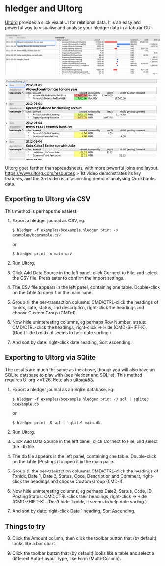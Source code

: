 # hledger and Ultorg

[Ultorg](https://www.ultorg.com/) provides a slick visual UI for relational data.
It is an easy and powerful way to visualise and analyse your hledger data in a tabular GUI.

<a href="images/ultorg-1.png" class="highslide" onclick="return hs.expand(this)"><img src="images/ultorg-1.png" title="ultorg example 1" /></a>

<a href="images/ultorg-2.png" class="highslide" onclick="return hs.expand(this)"><img src="images/ultorg-2.png" title="ultorg example 2" /></a>

Ultorg goes farther than spreadsheets, with more powerful joins and layout.
<https://www.ultorg.com/resources> > 1st video demonstrates its key features,
and the 3rd video is a fascinating demo of analysing Quickbooks data.

## Exporting to Ultorg via CSV

This method is perhaps the easiest.

1. Export a hledger journal as CSV, eg:
    ```shell
    $ hledger -f examples/bcexample.hledger print -o examples/bcexample.csv
    ```
    or
    ```shell
    $ hledger print -o main.csv
    ```

2. Run Ultorg.

3. Click Add Data Source in the left panel, click Connect to File, and select the CSV file. Press enter to confirm the import settings.

4. The CSV file appears in the left panel, containing one table. Double-click on the table to open it in the main pane.

5. Group all the per-transaction columns: CMD/CTRL-click the headings of txnidx, date, status, and description, right-click the headings and choose Custom Group (CMD-I).

6. Now hide uninteresting columns, eg perhaps Row Number, status: CMD/CTRL-click the headings, right-click -> Hide (CMD-SHIFT-K).
   (Don't hide txnidx, it seems to help date sorting.)

7. And sort by date: right-click date heading, Sort Ascending.

## Exporting to Ultorg via SQlite

The results are much the same as the above, though you will also have an SQLite database to play with (see [hledger and SQLite](sqlite.html)).
This method requires Ultorg >=1.26. Note also [ultorg#53](https://github.com/ultorg/public_issues/issues/53).

1. Export a hledger journal as an Sqlite database. Eg:
    ```shell
    $ hledger -f examples/bcexample.hledger print -O sql | sqlite3 bcexample.db
    ```
    or
    ```shell
    $ hledger print -O sql | sqlite3 main.db
    ```

2. Run Ultorg.

3. Click Add Data Source in the left panel, click Connect to File, and select the .db file.

4. The db file appears in the left panel, containing one table. Double-click on the table (Postings) to open it in the main pane.

5. Group all the per-transaction columns: CMD/CTRL-click the headings of Txnidx, Date 1, Date 2, Status, Code, Description and Comment, right-click the headings and choose Custom Group (CMD-I).

6. Now hide uninteresting columns, eg perhaps Date2, Status, Code, ID, Posting Status: CMD/CTRL-click their headings, right-click -> Hide (CMD-SHIFT-K).
   (Don't hide Txnidx, it seems to help date sorting.)

7. And sort by date: right-click Date 1 heading, Sort Ascending.


## Things to try

8. Click the Amount column, then click the toolbar button that (by default) looks like a bar chart.

9. Click the toolbar button that (by default) looks like a table and select a different Auto-Layout Type, like Form (Multi-Column).
